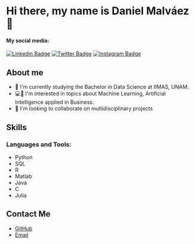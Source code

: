 # Hi there, my name is Daniel Malváez 👋

#### My social media:
[![Linkedin Badge](https://img.shields.io/badge/-LinkedIn-0e76a8?style=flat-square&logo=Linkedin&logoColor=white)](https://www.linkedin.com/in/daniel-malvaez-821637233/)
[![Twitter Badge](https://img.shields.io/badge/-Twitter-00acee?style=flat-square&logo=Twitter&logoColor=white)](https://twitter.com/malvaaez)
[![Instagram Badge](https://img.shields.io/badge/-Instagram-e4405f?style=flat-square&logo=Instagram&logoColor=white)](https://www.instagram.com/malvaaez/?next=%2F)

## About me

- 📘 I'm currently studying the Bachelor in Data Science at IIMAS, UNAM.
- 💻🧠 I'm interested in topics about Machine Learning, Artificial Intelligence applied in Business.
- 👥 I'm looking to collaborate on multidisciplinary projects

## Skills

### Languages and Tools:
* Python
* SQL
* R
* Matlab
* Java
* C
* Julia

## Contact Me

- [GitHub](https://github.com/danielmalvaez)
- [Email](malvaez.axel@aries.iimas.unam.mx)
